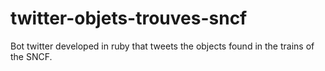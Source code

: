 # twitter-objets-trouves-sncf
Bot twitter developed in ruby that tweets the objects found in the trains of the SNCF.
